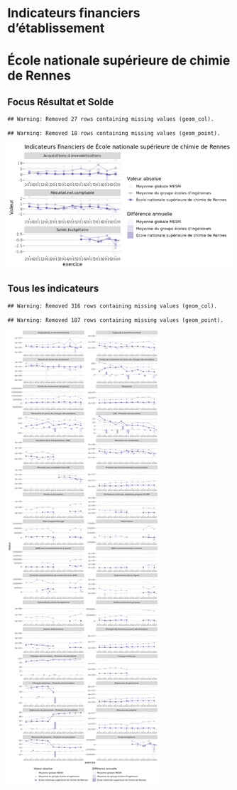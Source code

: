 Indicateurs financiers d’établissement
================

# École nationale supérieure de chimie de Rennes

## Focus Résultat et Solde

    ## Warning: Removed 27 rows containing missing values (geom_col).

    ## Warning: Removed 18 rows containing missing values (geom_point).

![](école_nationale_supérieure_de_chimie_de_rennes_files/figure-gfm/etab.focus-1.png)<!-- -->

## Tous les indicateurs

    ## Warning: Removed 316 rows containing missing values (geom_col).

    ## Warning: Removed 187 rows containing missing values (geom_point).

![](école_nationale_supérieure_de_chimie_de_rennes_files/figure-gfm/etab-1.png)<!-- -->
